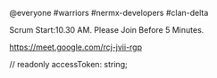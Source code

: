 @everyone #warriors #nermx-developers #clan-delta

Scrum Start:10.30 AM. Please Join Before 5 Minutes.

https://meet.google.com/rcj-jvii-rgp

// readonly accessToken: string;
